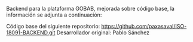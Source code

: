 Backend para la plataforma GOBAB, mejorada sobre código base, la información se adjunta a continuación:

Código base del siguiente repositorio: https://github.com/paxasaval/ISO-18091-BACKEND.git
Desarrollador original: Pablo Sánchez
